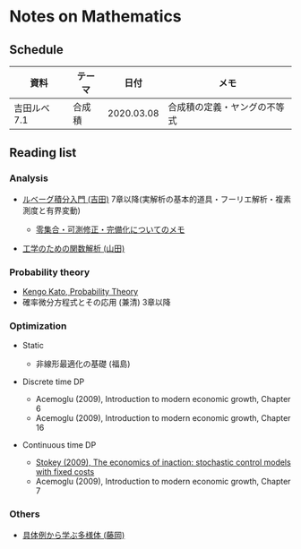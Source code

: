 # Notes on Mathematics

## Schedule

|資料|テーマ|日付|メモ|
|--|--|--|--|
|吉田ルベ 7.1|合成積|2020.03.08|合成積の定義・ヤングの不等式|



## Reading list
### Analysis
* [ルベーグ積分入門 (吉田)](http://www.math.nagoya-u.ac.jp/~noby/leb.html) 7章以降(実解析の基本的道具・フーリエ解析・複素測度と有界変動)
  - [零集合・可測修正・完備化についてのメモ](https://www.overleaf.com/read/jwjgkpdcpqwm)

* [工学のための関数解析 (山田)](https://www.saiensu.co.jp/search/?isbn=978-4-901683-62-3&y=2009#support)

### Probability theory
* [Kengo Kato, Probability Theory](https://drive.google.com/file/d/0B7C_CufYq6j6VXN5NDJjNF9XdTA/view)
* 確率微分方程式とその応用 (兼清) 3章以降

### Optimization
* Static
  - 非線形最適化の基礎 (福島)

* Discrete time DP
  - Acemoglu (2009), Introduction to modern economic growth, Chapter 6
  - Acemoglu (2009), Introduction to modern economic growth, Chapter 16

* Continuous time DP
  - [Stokey (2009), The economics of inaction: stochastic control models with fixed costs](https://press.princeton.edu/titles/8766.html)
  - Acemoglu (2009), Introduction to modern economic growth, Chapter 7

### Others
* [具体例から学ぶ多様体 (藤岡)](http://www2.itc.kansai-u.ac.jp/~afujioka/correction/correction.html)
